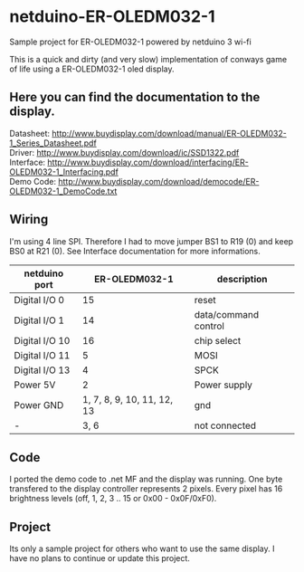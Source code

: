 # netduino-ER-OLEDM032-1
Sample project for ER-OLEDM032-1 powered by netduino 3 wi-fi

This is a quick and dirty (and very slow) implementation of conways game of life using a ER-OLEDM032-1 oled display.

## Here you can find the documentation to the display.
Datasheet: http://www.buydisplay.com/download/manual/ER-OLEDM032-1_Series_Datasheet.pdf  
Driver: http://www.buydisplay.com/download/ic/SSD1322.pdf  
Interface: http://www.buydisplay.com/download/interfacing/ER-OLEDM032-1_Interfacing.pdf  
Demo Code: http://www.buydisplay.com/download/democode/ER-OLEDM032-1_DemoCode.txt  

## Wiring
I'm using 4 line SPI. Therefore I had to move jumper BS1 to R19 (0) and keep BS0 at R21 (0). See Interface documentation for more informations.

| netduino port | ER-OLEDM032-1 | description |
|---|---|---|
| Digital I/O 0 | 15 | reset |
| Digital I/O 1 | 14 | data/command control |
| Digital I/O 10 | 16 | chip select |
| Digital I/O 11 | 5 | MOSI |
| Digital I/O 13 | 4 | SPCK |
| Power 5V | 2 | Power supply |
| Power GND | 1, 7, 8, 9, 10, 11, 12, 13 | gnd |
| - | 3, 6 | not connected |

## Code
I ported the demo code to .net MF and the display was running.
One byte transfered to the display controller represents 2 pixels. Every pixel has 16 brightness levels (off, 1, 2, 3 .. 15 or 0x00 - 0x0F/0xF0).

## Project
Its only a sample project for others who want to use the same display. I have no plans to continue or update this project.

